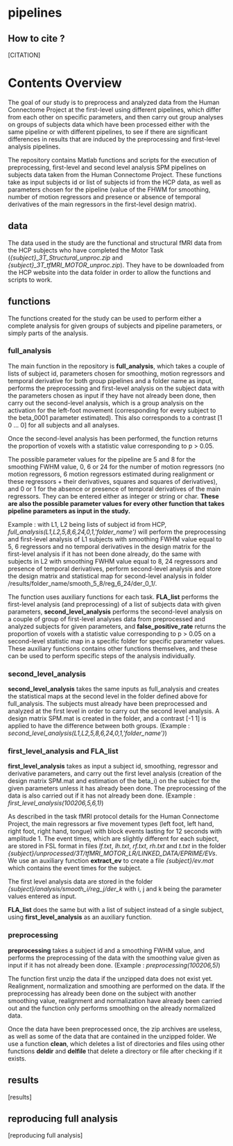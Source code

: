 # pipelines



## How to cite ?

[CITATION]

# Contents Overview

The goal of our study is to preprocess and analyzed data from the Human Connectome Project at the first-level using different pipelines, which differ from each other on specific parameters, and then carry out group analyses on groups of subjects data which have been processed either with the same pipeline or with different pipelines, to see if there are significant differences in results that are induced by the preprocessing and first-level analysis pipelines.

The repository contains Matlab functions and scripts for the execution of preprocessing, first-level and second level analysis SPM pipelines on subjects data taken from the Human Connectome Project. These functions take as input subjects id or list of subjects id from the HCP data, as well as parameters chosen for the pipeline (value of the FHWM for smoothing, number of motion regressors and presence or absence of temporal derivatives of the main regressors in the first-level design matrix).

## data

The data used in the study are the functional and structural fMRI data from the HCP subjects who have completed the Motor Task (*{subject}\_3T_Structural_unproc.zip* and *{subject}\_3T_tfMRI_MOTOR_unproc.zip*). They have to be downloaded from the HCP website into the data folder in order to allow the functions and scripts to work.

## functions

The functions created for the study can be used to perform either a complete analysis for given groups of subjects and pipeline parameters, or simply parts of the analysis.

### full_analysis

The main function in the repository is **full_analysis**, which takes  a couple of lists of subject id, parameters chosen for smoothing, motion regressors and temporal derivative for both group pipelines and a folder name as input, performs the preprocessing and first-level analysis on the subject data with the parameters chosen as input if they have not already been done, then carry out the second-level analysis, which is a group analysis on the activation for the left-foot movement (corresponding for every subject to the beta_0001 parameter estimated). This also corresponds to a contrast [1 0 ... 0] for all subjects and all analyses.

Once the second-level analysis has been performed, the function returns the proportion of voxels with a statistic value corresponding to p > 0.05.

The possible parameter values for the pipeline are 5 and 8 for the smoothing FWHM value, 0, 6 or 24 for the number of motion regressors (no motion regressors, 6 motion regressors estimated during realignment or these regressors + their derivatives, squares and squares of derivatives), and 0 or 1 for the absence or presence of temporal derivatives of the main regressors. They can be entered either as integer or string or char. **These are also the possible parameter values for every other function that takes pipeline parameters as input in the study.**

Example : with L1, L2 being lists of subject id from HCP, *full_analysis(L1,L2,5,8,6,24,0,1,'folder_name')* will perform the preprocessing and first-level analysis of L1 subjects with smoothing FWHM value equal to 5, 6 regressors and no temporal derivatives in the design matrix for the first-level analysis if it has not been done already, do the same with subjects in L2 with smoothing FWHM value equal to 8, 24 regressors and presence of temporal derivatives, perform second-level analysis and store the design matrix and statistical map for second-level analysis in folder /results/folder_name/smooth_5_8/reg_6_24/der_0_1/.

The function uses auxiliary functions for each task. **FLA_list** performs the first-level analysis (and preprocessing) of a list of subjects data with given parameters, **second_level_analysis** performs the second-level analysis on a couple of group of first-level analyses data from preprocessed and analyzed subjects for given parameters, and **false_positive_rate** returns the proportion of voxels with a statistic value corresponding to p > 0.05 on a second-level statistic map in a specific folder for specific parameter values. These auxiliary functions contains other functions themselves, and these can be used to perform specific steps of the analysis individually.

### second_level_analysis

**second_level_analysis** takes the same inputs as full_analysis and creates the statistical maps at the second level in the folder defined above for full_analysis. The subjects must already have been preprocessed and analyzed at the first level in order to carry out the second level analysis. A design matrix SPM.mat is created in the folder, and a contrast [-1 1] is applied to have the difference between both groups. (Example : *second_level_analysis(L1,L2,5,8,6,24,0,1,'folder_name')*)

### first_level_analysis and FLA_list

**first_level_analysis** takes as input a subject id, smoothing, regressor and derivative parameters, and carry out the first level analysis (creation of the design matrix SPM.mat and estimation of the beta_i) on the subject for the given parameters unless it has already been done. The preprocessing of the data is also carried out if it has not already been done. (Example : *first_level_analysis(100206,5,6,1)*)

As described in the task fMRI protocol details for the Human Connectome Project, the main regressors ar five movement types (left foot, left hand, right foot, right hand, tongue) with block events lasting for 12 seconds with amplitude 1. The event times, which are slightly different for each subject, are stored in FSL format in files *lf.txt*, *lh.txt*, *rf.txt*, *rh.txt* and *t.txt* in the folder *{subject}/unprocessed/3T/tfMRI_MOTOR_LR/LINKED_DATA/EPRIME/EVs*. We use an auxiliary function **extract_ev** to create a file *{subject}/ev.mat* which contains the event times for the subject.

The first level analysis data are stored in the folder *{subject}/analysis/smooth_i/reg_j/der_k* with i, j and k being the parameter values entered as input.

**FLA_list** does the same but with a list of subject instead of a single subject, using **first_level_analysis** as an auxiliary function.

### preprocessing

**preprocessing** takes a subject id and a smoothing FWHM value, and performs the preprocessing of the data with the smoothing value given as input if it has not already been done. (Example : *preprocessing(100206,5)*)

The function first unzip the data if the unzipped data does not exist yet. Realignment, normalization and smoothing are performed on the data. If the preprocessing has already been done on the subject with another smoothing value, realignment and normalization have already been carried out and the function only performs smoothing on the already normalized data.

Once the data have been preprocessed once, the zip archives are useless, as well as some of the data that are contained in the unzipped folder. We use a function **clean**, which deletes a list of directories and files using other functions **deldir** and **delfile** that delete a directory or file after checking if it exists.


## results

[results]

## reproducing full analysis

[reproducing full analysis]
